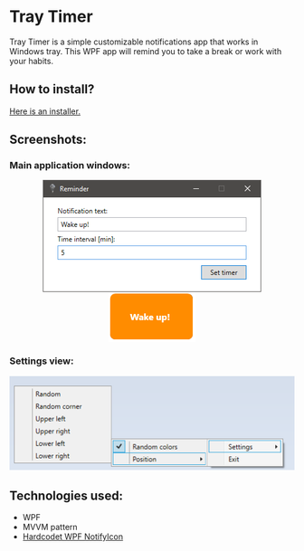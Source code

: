 # Tray Timer
Tray Timer is a simple customizable notifications app that works in Windows tray. This WPF app will remind you to take a break or work with your habits.

## How to install?
[Here is an installer.](./artifacts/TrayTimer.Setup.msi)

## Screenshots:
### Main application windows:
<p align="center"> 
<img style="display: inline; vertical-align: middle" src="./docs/mainWindow.png">
<img style="display: inline; vertical-align: middle"  src="./docs/notification.png">
</p>

### Settings view:
<p align="center"> 
<img src="./docs/settings.png">
<p>

## Technologies used:
- WPF
- MVVM pattern
- [Hardcodet WPF NotifyIcon](http://www.hardcodet.net/wpf-notifyicon)